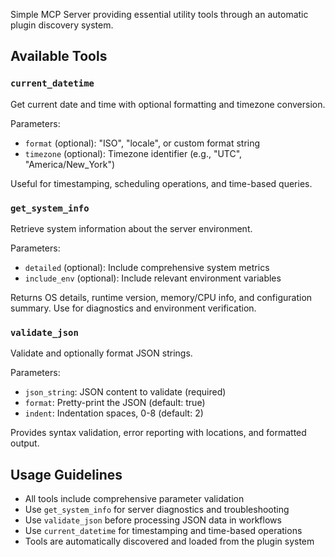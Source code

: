 Simple MCP Server providing essential utility tools through an automatic plugin discovery system.

## Available Tools

### `current_datetime`
Get current date and time with optional formatting and timezone conversion.

Parameters:
- `format` (optional): "ISO", "locale", or custom format string
- `timezone` (optional): Timezone identifier (e.g., "UTC", "America/New_York")

Useful for timestamping, scheduling operations, and time-based queries.

### `get_system_info`  
Retrieve system information about the server environment.

Parameters:
- `detailed` (optional): Include comprehensive system metrics
- `include_env` (optional): Include relevant environment variables

Returns OS details, runtime version, memory/CPU info, and configuration summary. Use for diagnostics and environment verification.

### `validate_json`
Validate and optionally format JSON strings.

Parameters:
- `json_string`: JSON content to validate (required)
- `format`: Pretty-print the JSON (default: true)
- `indent`: Indentation spaces, 0-8 (default: 2)

Provides syntax validation, error reporting with locations, and formatted output.

## Usage Guidelines

- All tools include comprehensive parameter validation
- Use `get_system_info` for server diagnostics and troubleshooting
- Use `validate_json` before processing JSON data in workflows
- Use `current_datetime` for timestamping and time-based operations
- Tools are automatically discovered and loaded from the plugin system